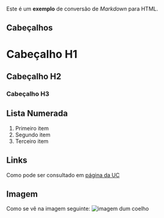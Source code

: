 Este é um **exemplo** de conversão de *Markdown* para HTML.

## Cabeçalhos

# Cabeçalho H1
## Cabeçalho H2
### Cabeçalho H3

## Lista Numerada
1. Primeiro item
2. Segundo item
3. Terceiro item

## Links
Como pode ser consultado em [página da UC](http://www.uc.pt)

## Imagem
Como se vê na imagem seguinte: ![imagem dum coelho](http://www.coellho.com)